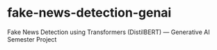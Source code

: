 # fake-news-detection-genai
Fake News Detection using Transformers (DistilBERT) — Generative AI Semester Project
